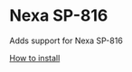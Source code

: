 # Nexa SP-816

Adds support for Nexa SP-816

[How to install](https://apps.developer.athom.com/tutorial-Getting%20Started.html)
